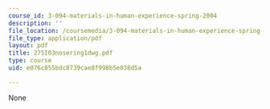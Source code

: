 ```yaml
---
course_id: 3-094-materials-in-human-experience-spring-2004
description: ''
file_location: /coursemedia/3-094-materials-in-human-experience-spring-2004/e076c855bdc8739cae8f998b5e038d5a_27SI03nosering1dwg.pdf
file_type: application/pdf
layout: pdf
title: 27SI03nosering1dwg.pdf
type: course
uid: e076c855bdc8739cae8f998b5e038d5a

---
```

None